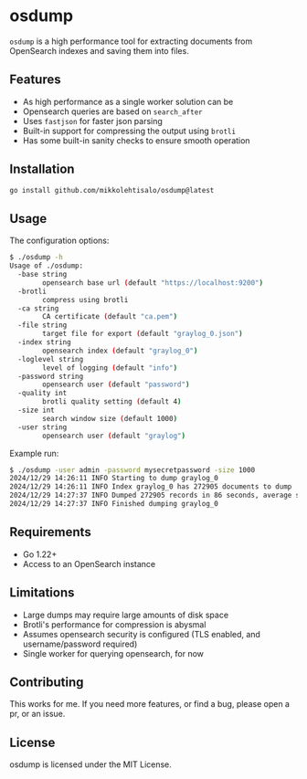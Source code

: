 # osdump

`osdump` is a high performance tool for extracting documents from OpenSearch indexes and saving them into files. 

## Features

* As high performance as a single worker solution can be
* Opensearch queries are based on `search_after`
* Uses `fastjson` for faster json parsing
* Built-in support for compressing the output using `brotli`
* Has some built-in sanity checks to ensure smooth operation

## Installation

```bash
go install github.com/mikkolehtisalo/osdump@latest
```

## Usage

The configuration options:
```bash
$ ./osdump -h
Usage of ./osdump:
  -base string
        opensearch base url (default "https://localhost:9200")
  -brotli
        compress using brotli
  -ca string
        CA certificate (default "ca.pem")
  -file string
        target file for export (default "graylog_0.json")
  -index string
        opensearch index (default "graylog_0")
  -loglevel string
        level of logging (default "info")
  -password string
        opensearch user (default "password")
  -quality int
        brotli quality setting (default 4)
  -size int
        search window size (default 1000)
  -user string
        opensearch user (default "graylog")
```

Example run:
```bash
$ ./osdump -user admin -password mysecretpassword -size 1000
2024/12/29 14:26:11 INFO Starting to dump graylog_0
2024/12/29 14:26:11 INFO Index graylog_0 has 272905 documents to dump
2024/12/29 14:27:37 INFO Dumped 272905 records in 86 seconds, average speed 3159/second
2024/12/29 14:27:37 INFO Finished dumping graylog_0
```

## Requirements

* Go 1.22+
* Access to an OpenSearch instance

## Limitations

* Large dumps may require large amounts of disk space
* Brotli's performance for compression is abysmal
* Assumes opensearch security is configured (TLS enabled, and username/password required)
* Single worker for querying opensearch, for now

## Contributing

This works for me. If you need more features, or find a bug, please open a pr, or an issue.

## License

osdump is licensed under the MIT License.

